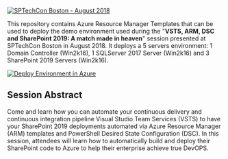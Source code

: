<a href="http://sptechcon.com"><img src="https://github.com/NikCharlebois/Conferences/raw/master/2018%20-%20SPTechCon%20-%20Boston/Resources/Images/SPTechConBoston.png" alt="SPTechCon Boston - August 2018"></a>
<p>This repository contains Azure Resource Manager Templates that can be used to deploy the demo environment used during the "<strong>VSTS, ARM, DSC and SharePoint 2019: A match made in heaven</strong>" session presented at SPTechCon Boston in August 2018. It deploys a 5 servers environment: 1 Domain Controller (Win2k16), 1 SQLServer 2017 Server (Win2k16) and 3 SharePoint 2019 Servers (Win2k16).</p>

<p><a href="https://portal.azure.com/#create/Microsoft.Template/uri/https%3A%2F%2Fgithub.com%2FNikCharlebois%2FCOnferences%2Fraw%2Fmaster%2F2019%20-%20SPTechCon%20-%20Austin%2FSharePoint2019%2Fazuredeploy.json"><img src="http://azuredeploy.net/deploybutton.png" alt="Deploy Environment in Azure" /></a>
  
  <h2>Session Abstract</h2>
<p>Come and learn how you can automate your continuous delivery and continuous integration pipeline Visual Studio Team Services (VSTS) to have your SharePoint 2019 deployments automated via Azure Resource Manager (ARM) templates and PowerShell Desired State Configuration (DSC). In this session, attendees will learn how to automatically build and deploy their SharePoint code to Azure to help their enterprise achieve true DevOPS.</p>
